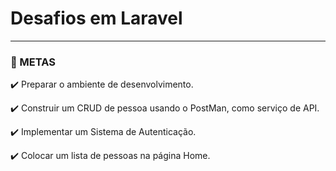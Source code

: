 # Desafios em Laravel

------



### :rocket: M​ETAS 

:heavy_check_mark: Preparar o ambiente de desenvolvimento.

:heavy_check_mark:  Construir um CRUD de pessoa usando o PostMan, como serviço de API.

:heavy_check_mark:  Implementar um Sistema de Autenticação.

:heavy_check_mark:  Colocar um lista de pessoas na página Home.

​	 

